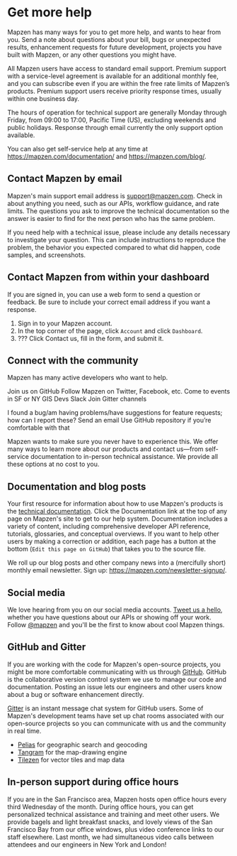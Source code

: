 # Get more help

Mapzen has many ways for you to get more help, and wants to hear from you. Send a note about questions about your bill, bugs or unexpected results, enhancement requests for future development, projects you have built with Mapzen, or any other questions you might have.

All Mapzen users have access to standard email support. Premium support with a service-level agreement is available for an additional monthly fee, and you can subscribe even if you are within the free rate limits of Mapzen’s products. Premium support users receive priority response times, usually within one business day.

The hours of operation for technical support are generally Monday through Friday, from 09:00 to 17:00, Pacific Time (US), excluding weekends and public holidays. Response through email currently the only support option available.

You can also get self-service help at any time at https://mapzen.com/documentation/ and https://mapzen.com/blog/.

## Contact Mapzen by email

Mapzen's main support email address is support@mapzen.com. Check in about anything you need, such as our APIs, workflow guidance, and rate limits. The questions you ask to improve the technical documentation so the answer is easier to find for the next person who has the same problem.

If you need help with a technical issue, please include any details necessary to investigate your question. This can include instructions to reproduce the problem, the behavior you expected compared to what did happen, code samples, and screenshots.

## Contact Mapzen from within your dashboard

If you are signed in, you can use a web form to send a question or feedback. Be sure to include your correct email address if you want a response.

1. Sign in to your Mapzen account.
2. In the top corner of the page, click `Account` and click `Dashboard`.
3. ??? Click Contact us, fill in the form, and submit it.

## Connect with the community

Mapzen has many active developers who want to help.

Join us on GitHub
Follow Mapzen on Twitter, Facebook, etc.
Come to events in SF or NY
GIS Devs Slack
Join Gitter channels

I found a bug/am having problems/have suggestions for feature requests; how can I report these?
Send an email
Use GitHub repository if you’re comfortable with that

Mapzen wants to make sure you never have to experience this. We offer many ways to learn more about our products and contact us&mdash;from self-service documentation to in-person technical assistance. We provide all these options at no cost to you.

## Documentation and blog posts
Your first resource for information about how to use Mapzen's products is the [technical documentation](https://mapzen.com/documentation/). Click the Documentation link at the top of any page on Mapzen's site to get to our help system. Documentation includes a variety of content, including comprehensive developer API reference, tutorials, glossaries, and conceptual overviews. If you want to help other users by making a correction or addition, each page has a button at the bottom (`Edit this page on GitHub`) that takes you to the source file.

We roll up our blog posts and other company news into a (mercifully short) monthly email newsletter. Sign up: https://mapzen.com/newsletter-signup/.


## Social media
We love hearing from you on our social media accounts. [Tweet us a hello](https://twitter.com/intent/tweet?text=@mapzen+hello+map+friends), whether you have questions about our APIs or showing off your work. Follow [@mapzen](https://twitter.com/mapzen) and you'll be the first to know about cool Mapzen things.

## GitHub and Gitter
If you are working with the code for Mapzen's open-source projects, you might be more comfortable communicating with us through [GitHub](https://github.com). GitHub is the collaborative version control system we use to manage our code and documentation. Posting an issue lets our engineers and other users know about a bug or software enhancement directly.

[Gitter](https://gitter.im) is an instant message chat system for GitHub users. Some of Mapzen's development teams have set up chat rooms associated with our open-source projects so you can communicate with us and the community in real time.

- [Pelias](https://gitter.im/pelias/pelias?utm_source=share-link&utm_medium=link&utm_campaign=share-link) for geographic search and geocoding
- [Tangram](https://gitter.im/tangrams/tangram-chat?utm_source=share-link&utm_medium=link&utm_campaign=share-link) for the map-drawing engine
- [Tilezen](https://gitter.im/tilezen/tilezen-chat?utm_source=share-link&utm_medium=link&utm_campaign=share-link) for vector tiles and map data

## In-person support during office hours
If you are in the San Francisco area, Mapzen hosts open office hours every third Wednesday of the month. During office hours, you can get personalized technical assistance and training and meet other users. We provide bagels and light breakfast snacks, and lovely views of the San Francisco Bay from our office windows, plus video conference links to our staff elsewhere. Last month, we had simultaneous video calls between attendees and our engineers in New York and London!
